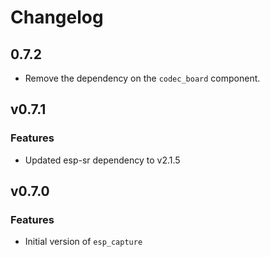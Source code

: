 # Changelog

## 0.7.2

- Remove the dependency on the `codec_board` component.

## v0.7.1

### Features

- Updated esp-sr dependency to v2.1.5

## v0.7.0

### Features

- Initial version of `esp_capture`
